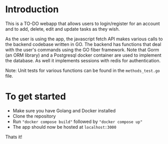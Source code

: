 
# Introduction

This is a TO-DO webapp that allows users to login/register for an account and to add, delete, edit and update tasks as they wish.

As the user is using the app, the javascript fetch API makes various calls to the backend codebase written in GO. 
The backend has functions that deal with the user's commands using the GO fiber framework. Note that Gorm (an ORM library) and a Postgresql docker container are used to implement the database. As well it implements sessions with redis for authentication.

Note: Unit tests for various functions can be found in the ```methods_test.go``` file.

# To get started

- Make sure you have Golang and Docker installed
- Clone the repository
- Run 
```"docker compose build"``` followed by ```"docker compose up" ```
- The app should now be hosted at ```localhost:3000```

Thats it!
